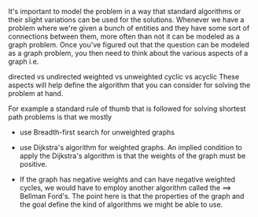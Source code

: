 It's important to model the problem in a way that standard algorithms or their slight variations can be used for the solutions. Whenever we have a problem where we're given a bunch of entities and they have some sort of connections between them, more often than not it can be modeled as a graph problem. Once you've figured out that the question can be modeled as a graph problem, you then need to think about the various aspects of a graph i.e.

directed vs undirected
weighted vs unweighted
cyclic vs acyclic
These aspects will help define the algorithm that you can consider for solving the problem at hand.

For example a standard rule of thumb that is followed for solving shortest path problems is that we mostly
 - use Breadth-first search for unweighted graphs
 - use Dijkstra's algorithm for weighted graphs. An implied condition to apply the Dijkstra's algorithm is that the weights of the graph must be positive.

 - If the graph has negative weights and can have negative weighted cycles, we would have to employ another algorithm called the
   ==> Bellman Ford's. The point here is that the properties of the graph and the goal define the kind of algorithms we might be able to use.